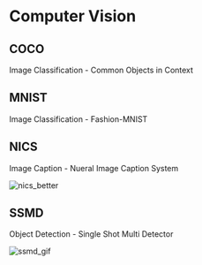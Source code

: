 # Computer Vision

## COCO

Image Classification - Common Objects in Context

## MNIST

Image Classification - Fashion-MNIST

## NICS

Image Caption - Nueral Image Caption System

![nics_better](NICS/nics300x300_better.png, "nics_better")

## SSMD

Object Detection - Single Shot Multi Detector

![ssmd_gif](SSMD/ssmd.gif, "ssmd_gif")
